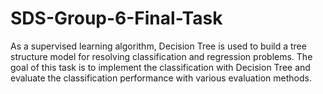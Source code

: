 # SDS-Group-6-Final-Task
As a supervised learning algorithm, Decision Tree is used to build a tree structure model for resolving classification and regression problems. The goal of this task is to implement the classification with Decision Tree and evaluate the classification performance with various evaluation methods.
